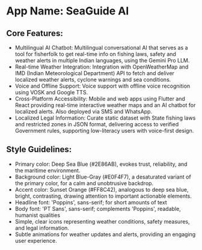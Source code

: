 # **App Name**: SeaGuide AI

## Core Features:

- Multilingual AI Chatbot: Multilingual conversational AI that serves as a tool for fisherfolk to get real-time info on fishing laws, safety and weather alerts in multiple Indian languages, using the Gemini Pro LLM.
- Real-time Weather Integration: Integration with OpenWeatherMap and IMD (Indian Meteorological Department) API to fetch and deliver localized weather alerts, cyclone warnings and sea conditions.
- Voice and Offline Support: Voice support with offline voice recognition using VOSK and Google TTS.
- Cross-Platform Accessibility: Mobile and web apps using Flutter and React providing real-time interactive weather maps and an AI chatbot for localized alerts. Also deployed via SMS and WhatsApp.
- Localized Legal Information: Curate static dataset with State fishing laws and restricted zones in JSON format, delivering access to verified Government rules, supporting low-literacy users with voice-first design.

## Style Guidelines:

- Primary color: Deep Sea Blue (#2E86AB), evokes trust, reliability, and the maritime environment.
- Background color: Light Blue-Gray (#E0F4F7), a desaturated variant of the primary color, for a calm and unobtrusive backdrop.
- Accent color: Sunset Orange (#FF8C42), analogous to deep sea blue, bright, contrasting, drawing attention to important actionable elements.
- Headline font: 'Poppins', sans-serif; for short amounts of text
- Body font: 'PT Sans', sans-serif; complements 'Poppins', readable, humanist qualities
- Simple, clear icons representing weather conditions, safety measures, and legal information.
- Subtle animations for weather updates and alerts, providing an engaging user experience.
